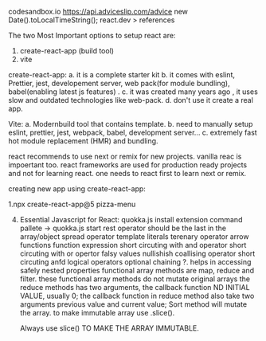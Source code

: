 codesandbox.io
https://api.adviceslip.com/advice
new Date().toLocalTimeString();
react.dev > references

The two Most Important options to setup react are:

1. create-react-app (build tool)
2. vite

create-react-app:
a. it is a complete starter kit
b. it comes with eslint, Prettier, jest, developement server, web pack(for module bundling), babel(enabling latest js features) .
c. it was created many years ago , it uses slow and outdated technologies like web-pack.
d. don't use it create a real app.

Vite:
a. Modernbuild tool that contains template.
b. need to manually setup eslint, prettier, jest, webpack, babel, development server...
c. extremely fast hot module replacement (HMR) and bundling.

react recommends to use next or remix for new projects.
vanilla reac is impoertant too.
react frameworks are used for production ready projects and not for learning react.
one needs to react first to learn next or remix.

creating new app using create-react-app:

1.npx create-react-app@5 pizza-menu

4. Essential Javascript for React:
   quokka.js install extension
   command pallete -> quokka.js start
   rest operator should be the last in the array/object
   spread operator
   template literals
   terenary operator
   arrow functions
   function expression
   short circuting with and operator
   short circuting with or opertor
   falsy values
   nullishish coallising operator
   short circuting anfd logical operators
   optional chaining ?. helps in accessing safely nested properties
   functional array methods are map, reduce and filter.
   these functional array methods do not mutate original arrays
   the reduce methods has two arguments, the callback function ND INITIAL VALUE, usually 0;
   the callback function in reduce method also take two arguments previous value and current value;
   Sort method will mutate the array.
   to make immutable array use .slice().

   Always use slice() TO MAKE THE ARRAY IMMUTABLE.
